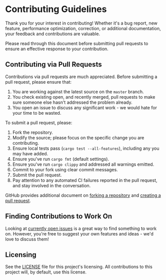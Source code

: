 # Contributing Guidelines

Thank you for your interest in contributing!
Whether it's a bug report, new feature, performance optimization, correction, or additional documentation, your feedback and contributions are valuable.

Please read through this document before submitting pull requests to ensure an effective response to your contribution.

## Contributing via Pull Requests

Contributions via pull requests are much appreciated. Before submitting a pull request, please ensure that:

1. You are working against the latest source on the `master` branch.
2. You check existing open, and recently merged, pull requests to make sure someone else hasn't addressed the problem already.
3. You open an issue to discuss any significant work - we would hate for your time to be wasted.

To submit a pull request, please:

1. Fork the repository.
2. Modify the source; please focus on the specific change you are contributing.
3. Ensure local tests pass (`cargo test --all-features`), including any you may have added.
4. Ensure you've run `cargo fmt` (default settings).
5. Ensure you've run `cargo clippy` and addressed all warnings emitted.
6. Commit to your fork using clear commit messages.
7. Submit the pull request.
8. Pay attention to any automated CI failures reported in the pull request, and stay involved in the conversation.

GitHub provides additional document on [forking a repository](https://help.github.com/articles/fork-a-repo/) and
[creating a pull request](https://help.github.com/articles/creating-a-pull-request/).

## Finding Contributions to Work On

Looking at [currently open issues](https://github.com/entropic-security/xgadget/issues) is a great way to find something to work on.
However, you're free to suggest your own features and ideas - we'd love to discuss them!

## Licensing

See the [LICENSE](https://github.com/entropic-security/xgadget/blob/master/LICENSE) file for this project's licensing.
All contributions to this project will, by default, use this license.